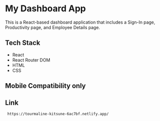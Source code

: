 # My Dashboard App

This is a React-based dashboard application that includes a Sign-In page, Productivity page, and Employee Details page.

## Tech Stack

- React
- React Router DOM
- HTML
- CSS

## Mobile Compatibility only

## Link 
     https://tourmaline-kitsune-6ac7bf.netlify.app/